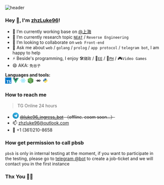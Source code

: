 ![header](https://github.com/zhzLuke96/zhzluke96/blob/master/header.gif?raw=true)

### Hey 👋, I'm [zhzLuke96](https://github.com/zhzLuke96)!

- 🔭 I’m currently working base on [@上海](https://www.google.com/maps/place/中國上海市)
- 🌱 I’m currently research topic [`NEAT`][NEAT] / `Reverse Engineering`
- 👯 I’m looking to collaborate on `web Front-end`
- 💬 Ask me about `web` / `golang` / `prolog` / `app protocol` / `telegram bot`, I am happy to help
- ⚡ Beside's programming, I enjoy 🛠`键政` / 🧰[`EE`][EE] / 🗿[`PH`][PH] / 🎮`Video Games`
- 😄 AKA: `免谷子`

**Languages and tools:**  
<code><img height="20" src="https://raw.githubusercontent.com/github/explore/80688e429a7d4ef2fca1e82350fe8e3517d3494d/topics/typescript/typescript.png"></code>
<code><img height="20" src="https://raw.githubusercontent.com/github/explore/80688e429a7d4ef2fca1e82350fe8e3517d3494d/topics/vue/vue.png"></code>
<code><img height="20" src="https://raw.githubusercontent.com/github/explore/80688e429a7d4ef2fca1e82350fe8e3517d3494d/topics/react/react.png"></code>
<code><img height="20" src="https://raw.githubusercontent.com/github/explore/80688e429a7d4ef2fca1e82350fe8e3517d3494d/topics/nodejs/nodejs.png"></code>
<code><img height="20" src="https://raw.githubusercontent.com/github/explore/80688e429a7d4ef2fca1e82350fe8e3517d3494d/topics/go/go.png"></code>
<code><img height="20" src="https://raw.githubusercontent.com/github/explore/80688e429a7d4ef2fca1e82350fe8e3517d3494d/topics/python/python.png"></code>

### How to reach me
> TG Online 24 hours

- <code><img height="20" src="https://raw.githubusercontent.com/github/explore/80688e429a7d4ef2fca1e82350fe8e3517d3494d/topics/telegram/telegram.png"></code> <del>[@luke96_ingress_bot](https://t.me/luke96_ingress_bot)  （offline. coom soon...）</del>
- 📫 [zhzluke96@outlook.com](zhzluke96@outlook.com)
- 📱 +1 (361)210-8658

### How get permission to call pbsb
`pbsb` is only in internal testing at the moment, if you want to participate in the testing, please go to [telegram @bot](https://t.me/luke96_ingress_bot) to create a job-ticket and we will contact you in the first instance

### Thx You 🙏🏼

[EE]: https://www.google.com.hk/search?q=Electronic%20Engineering
[PH]: https://www.google.com.hk/search?q=philosophy
[NEAT]: https://en.wikipedia.org/wiki/Neuroevolution_of_augmenting_topologies
